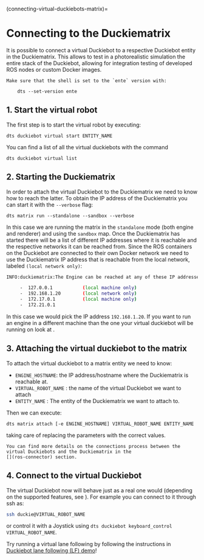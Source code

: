(connecting-virtual-duckiebots-matrix)=
# Connecting to the Duckiematrix

It is possible to connect a virtual Duckiebot to a respective Duckiebot entity in the Duckiematrix.
This allows to test in a photorealistic simulation the entire stack of the Duckiebot, allowing for integration
testing of developed ROS nodes or custom Docker images.

```{attention}
Make sure that the shell is set to the `ente` version with:

    dts --set-version ente

```

## 1. Start the virtual robot

The first step is to start the virtual robot by executing:

    dts duckiebot virtual start ENTITY_NAME

You can find a list of all the virtual duckiebots with the command

    dts duckiebot virtual list

## 2. Starting the Duckiematrix

In order to attach the virtual Duckiebot to the Duckiematrix we need to know how to reach the latter. To
obtain the IP address of the Duckiematrix you can start it with the `--verbose` flag:

    dts matrix run --standalone --sandbox --verbose

In this case we are running the matrix in the `standalone` mode (both engine and renderer) and using the `sandbox` map.
Once the Duckiematrix has started there will be a list of different IP addresses where it is reachable and the respective networks it can be reached from.
Since the ROS containers on the Duckiebot are connected to their own Docker network we need to use the Duckiematrix IP address that is reachable from the local network, labeled `(local network only)`:

```bash
INFO:duckiematrix:The Engine can be reached at any of these IP addresses:

	 -  127.0.0.1         	(local machine only)
	 -  192.168.1.20      	(local network only)
	 -  172.17.0.1        	(local machine only)
	 -  172.21.0.1        
```

In this case we would pick the IP address `192.168.1.20`. If you want to run an engine in a different machine than the one your virtual duckiebot will be
running on look at [](run-remote-engine).

## 3. Attaching the virtual duckiebot to the matrix

To attach the virtual duckiebot to a matrix entity we need to know:

- `ENGINE_HOSTNAME`: the IP address/hostname where the Duckiematrix is reachable at.
- `VIRTUAL_ROBOT_NAME` : the name of the virtual Duckiebot we want to attach
- `ENTITY_NAME` : The entity of the Duckiematrix we want to attach to.

Then we can execute:

    dts matrix attach [-e ENGINE_HOSTNAME] VIRTUAL_ROBOT_NAME ENTITY_NAME

taking care of replacing the parameters with the correct values.

```{note}
You can find more details on the connections process between the virtual Duckiebots and the Duckiematrix in the
[](ros-connector) section.
```

## 4. Connect to the virtual Duckiebot

The virtual Duckiebot now will behave just as a real one would (depending on the supported features, see [](driver-implementation-status) ).
For example you can connect to it through ssh as:

```bash
ssh duckie@VIRTUAL_ROBOT_NAME
```

or control it with a Joystick using `dts duckiebot keyboard_control VIRTUAL_ROBOT_NAME`.

Try running a virtual lane following by following the instructions in [Duckiebot lane following (LF) demo](demo-lane-following)!